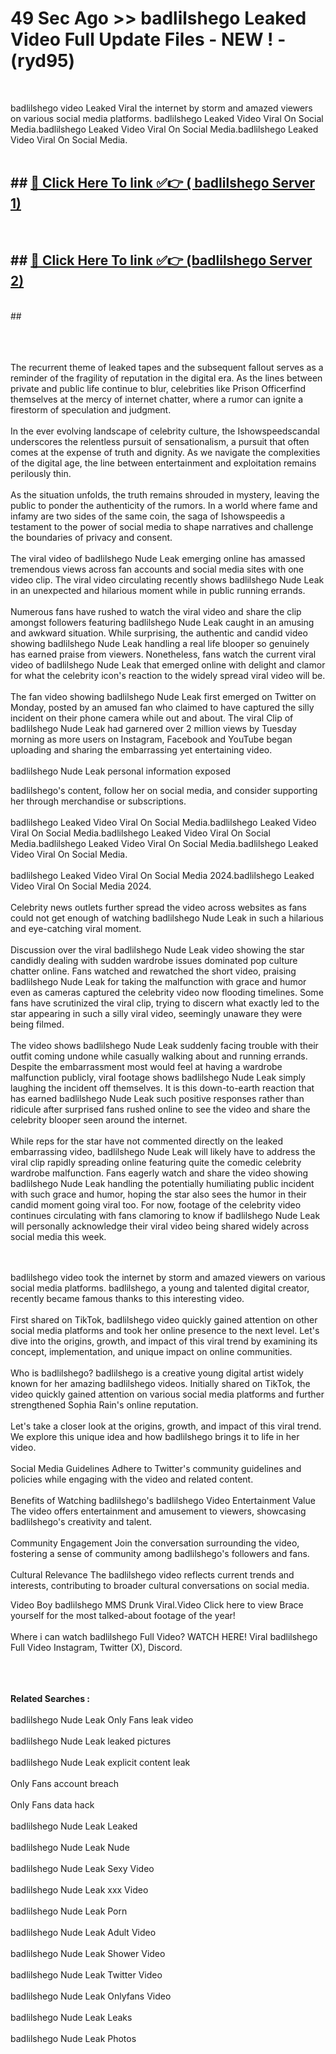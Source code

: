 # 49 Sec Ago >> badlilshego Leaked Video Full Update Files - NEW ! - (ryd95) <br>
<br>

badlilshego video Leaked Viral the internet by storm and amazed viewers on various social media platforms. badlilshego Leaked Video Viral On Social Media.badlilshego Leaked Video Viral On Social Media.badlilshego Leaked Video Viral On Social Media.<br>
 <br>

## ##  <a href="https://clipsfans.site?title=badlilshego&ref=gitt">🔴 Click Here To link ✅👉 ( badlilshego Server 1)</a><br>
  <br>

##  ##  <a href="https://clipsfans.site?title=badlilshego&ref=gitt">🔴 Click Here To link ✅👉 (badlilshego  Server 2)</a><br>
  <br>
  ##


  <br>

  <br>

<br><br>
The recurrent theme of leaked tapes and the subsequent fallout serves as a reminder of the fragility of reputation in the digital era. As the lines between private and public life continue to blur, celebrities like Prison Officerfind themselves at the mercy of internet chatter, where a rumor can ignite a firestorm of speculation and judgment.
<br><br>
In the ever evolving landscape of celebrity culture, the Ishowspeedscandal underscores the relentless pursuit of sensationalism, a pursuit that often comes at the expense of truth and dignity. As we navigate the complexities of the digital age, the line between entertainment and exploitation remains perilously thin.
<br><br>
As the situation unfolds, the truth remains shrouded in mystery, leaving the public to ponder the authenticity of the rumors. In a world where fame and infamy are two sides of the same coin, the saga of Ishowspeedis a testament to the power of social media to shape narratives and challenge the boundaries of privacy and consent.
<br><br>
The viral video of badlilshego Nude Leak emerging online has amassed tremendous views across fan accounts and social media sites with one video clip. The viral video circulating recently shows badlilshego Nude Leak in an unexpected and hilarious moment while in public running errands.
<br><br>
Numerous fans have rushed to watch the viral video and share the clip amongst followers featuring badlilshego Nude Leak caught in an amusing and awkward situation. While surprising, the authentic and candid video showing badlilshego Nude Leak handling a real life blooper so genuinely has earned praise from viewers. Nonetheless, fans watch the current viral video of badlilshego Nude Leak that emerged online with delight and clamor for what the celebrity icon's reaction to the widely spread viral video will be.
<br><br>
The fan video showing badlilshego Nude Leak first emerged on Twitter on Monday, posted by an amused fan who claimed to have captured the silly incident on their phone camera while out and about. The viral Clip of badlilshego Nude Leak had garnered over 2 million views by Tuesday morning as more users on Instagram, Facebook and YouTube began uploading and sharing the embarrassing yet entertaining video.
<br><br>
badlilshego Nude Leak personal information exposed


badlilshego's content, follow her on social media, and consider supporting her through merchandise or subscriptions.
<br><br>
badlilshego Leaked Video Viral On Social Media.badlilshego Leaked Video Viral On Social Media.badlilshego Leaked Video Viral On Social Media.badlilshego Leaked Video Viral On Social Media.badlilshego Leaked Video Viral On Social Media.
<br><br>
badlilshego Leaked Video Viral On Social Media 2024.badlilshego Leaked Video Viral On Social Media 2024.
<br><br>
Celebrity news outlets further spread the video across websites as fans could not get enough of watching badlilshego Nude Leak in such a hilarious and eye-catching viral moment.
<br><br>
Discussion over the viral badlilshego Nude Leak video showing the star candidly dealing with sudden wardrobe issues dominated pop culture chatter online. Fans watched and rewatched the short video, praising badlilshego Nude Leak for taking the malfunction with grace and humor even as cameras captured the celebrity video now flooding timelines. Some fans have scrutinized the viral clip, trying to discern what exactly led to the star appearing in such a silly viral video, seemingly unaware they were being filmed.
<br><br>
The video shows badlilshego Nude Leak suddenly facing trouble with their outfit coming undone while casually walking about and running errands. Despite the embarrassment most would feel at having a wardrobe malfunction publicly, viral footage shows badlilshego Nude Leak simply laughing the incident off themselves. It is this down-to-earth reaction that has earned badlilshego Nude Leak such positive responses rather than ridicule after surprised fans rushed online to see the video and share the celebrity blooper seen around the internet.
<br><br>
While reps for the star have not commented directly on the leaked embarrassing video, badlilshego Nude Leak will likely have to address the viral clip rapidly spreading online featuring quite the comedic celebrity wardrobe malfunction. Fans eagerly watch and share the video showing badlilshego Nude Leak handling the potentially humiliating public incident with such grace and humor, hoping the star also sees the humor in their candid moment going viral too. For now, footage of the celebrity video continues circulating with fans clamoring to know if badlilshego Nude Leak will personally acknowledge their viral video being shared widely across social media this week.


<br><br>
badlilshego video took the internet by storm and amazed viewers on various social media platforms. badlilshego, a young and talented digital creator, recently became famous thanks to this interesting video.
<br><br>
First shared on TikTok, badlilshego video quickly gained attention on other social media platforms and took her online presence to the next level. Let's dive into the origins, growth, and impact of this viral trend by examining its concept, implementation, and unique impact on online communities.
<br><br>
Who is badlilshego? badlilshego is a creative young digital artist widely known for her amazing badlilshego videos. Initially shared on TikTok, the video quickly gained attention on various social media platforms and further strengthened Sophia Rain's online reputation.
<br><br>
Let's take a closer look at the origins, growth, and impact of this viral trend. We explore this unique idea and how badlilshego brings it to life in her video.
<br><br>
Social Media Guidelines Adhere to Twitter's community guidelines and policies while engaging with the video and related content.
<br><br>
Benefits of Watching badlilshego's badlilshego Video Entertainment Value The video offers entertainment and amusement to viewers, showcasing badlilshego's creativity and talent.
<br><br>
Community Engagement Join the conversation surrounding the video, fostering a sense of community among badlilshego's followers and fans.
<br><br>
Cultural Relevance The badlilshego video reflects current trends and interests, contributing to broader cultural conversations on social media.

Video Boy badlilshego MMS Drunk Viral.Video Click here to view Brace yourself for the most talked-about footage of the year!
<br><br>
Where i can watch badlilshego Full Video? WATCH HERE! Viral badlilshego Full Video Instagram, Twitter (X), Discord.
<br><br>

<br><br>
<strong>Related Searches :</strong>
<br><br>
badlilshego Nude Leak Only Fans leak video
<br><br>
badlilshego Nude Leak leaked pictures
<br><br>
badlilshego Nude Leak explicit content leak
<br><br>
Only Fans account breach
<br><br>
Only Fans data hack
<br><br>
badlilshego Nude Leak Leaked
<br><br>
badlilshego Nude Leak Nude
<br><br>
badlilshego Nude Leak Sexy Video
<br><br>
badlilshego Nude Leak xxx Video
<br><br>
badlilshego Nude Leak Porn
<br><br>
badlilshego Nude Leak Adult Video
<br><br>
badlilshego Nude Leak Shower Video
<br><br>
badlilshego Nude Leak Twitter Video
<br><br>
badlilshego Nude Leak Onlyfans Video
<br><br>
badlilshego Nude Leak Leaks
<br><br>
badlilshego Nude Leak Photos